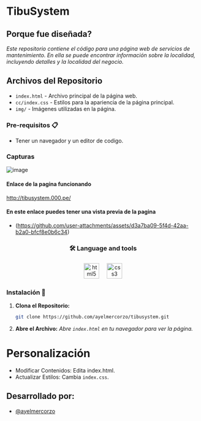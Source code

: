 <h1 aling="center">TibuSystem</h1>

## Porque fue diseñada?
_Este repositorio contiene el código para una página web de servicios de mantenimiento. En ella se puede encontrar información sobre la localidad, incluyendo detalles y la localidad del negocio._

## Archivos del Repositorio

- `index.html` - Archivo principal de la página web.
- `cc/index.css` - Estilos para la apariencia de la página principal.
- `img/` - Imágenes utilizadas en la página.

### Pre-requisitos 📋

- Tener un navegador y un editor de codigo.

### Capturas

![image](https://github.com/user-attachments/assets/fe8196a2-37c2-4686-b1e3-9e62998ebad7)
#### Enlace de la pagina funcionando
http://tibusystem.000.pe/
#### En este enlace puedes tener una vista previa de la pagina
- (https://github.com/user-attachments/assets/d3a7ba09-5f4d-42aa-b2a0-bfcf8e0b6c34)


###

<h3 align="center">🛠 Language and tools</h3>

###

<div align="center">
  <img src="https://cdn.jsdelivr.net/gh/devicons/devicon/icons/html5/html5-original.svg" height="40" alt="html5 logo"  />
  <img width="12" />
  <img src="https://cdn.jsdelivr.net/gh/devicons/devicon/icons/css3/css3-original.svg" height="40" alt="css3 logo"  />
</div>





###


### Instalación 🔧

1. **Clona el Repositorio:**

   ```bash
   git clone https://github.com/ayelmercorzo/tibusystem.git
   

2. **Abre el Archivo:**
_Abre `index.html` en tu navegador para ver la página._

# Personalización

-	Modificar Contenidos: Edita index.html.
-	Actualizar Estilos: Cambia `index.css`.

<h2 aling="center">Desarrollado por:</h2>

- [@ayelmercorzo](https://www.github.com/ayelmercorzo)


